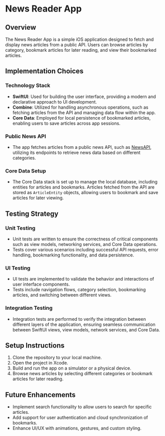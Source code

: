 # News Reader App

## Overview

The News Reader App is a simple iOS application designed to fetch and display news articles from a public API. Users can browse articles by category, bookmark articles for later reading, and view their bookmarked articles.

## Implementation Choices

### Technology Stack
- **SwiftUI**: Used for building the user interface, providing a modern and declarative approach to UI development.
- **Combine**: Utilized for handling asynchronous operations, such as fetching articles from the API and managing data flow within the app.
- **Core Data**: Employed for local persistence of bookmarked articles, enabling users to save articles across app sessions.

### Public News API
- The app fetches articles from a public news API, such as [NewsAPI](https://newsapi.org/), utilizing its endpoints to retrieve news data based on different categories.

### Core Data Setup
- The Core Data stack is set up to manage the local database, including entities for articles and bookmarks. Articles fetched from the API are stored as `ArticleEntity` objects, allowing users to bookmark and save articles for later viewing.

## Testing Strategy

### Unit Testing
- Unit tests are written to ensure the correctness of critical components such as view models, networking services, and Core Data operations.
- Tests cover various scenarios including successful API requests, error handling, bookmarking functionality, and data persistence.

### UI Testing
- UI tests are implemented to validate the behavior and interactions of user interface components.
- Tests include navigation flows, category selection, bookmarking articles, and switching between different views.

### Integration Testing
- Integration tests are performed to verify the integration between different layers of the application, ensuring seamless communication between SwiftUI views, view models, network services, and Core Data.

## Setup Instructions

1. Clone the repository to your local machine.
2. Open the project in Xcode.
3. Build and run the app on a simulator or a physical device.
4. Browse news articles by selecting different categories or bookmark articles for later reading.

## Future Enhancements

- Implement search functionality to allow users to search for specific articles.
- Add support for user authentication and cloud synchronization of bookmarks.
- Enhance UI/UX with animations, gestures, and custom styling.
